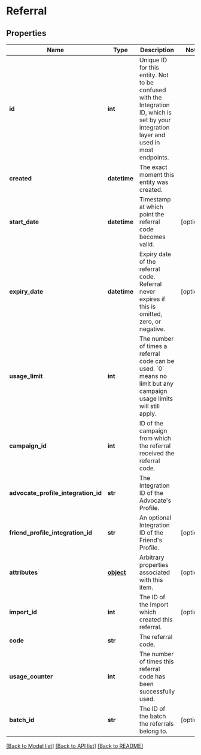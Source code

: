 # Referral


## Properties
Name | Type | Description | Notes
------------ | ------------- | ------------- | -------------
**id** | **int** | Unique ID for this entity. Not to be confused with the Integration ID, which is set by your integration layer and used in most endpoints. | 
**created** | **datetime** | The exact moment this entity was created. | 
**start_date** | **datetime** | Timestamp at which point the referral code becomes valid. | [optional] 
**expiry_date** | **datetime** | Expiry date of the referral code. Referral never expires if this is omitted, zero, or negative. | [optional] 
**usage_limit** | **int** | The number of times a referral code can be used. &#x60;0&#x60; means no limit but any campaign usage limits will still apply.  | 
**campaign_id** | **int** | ID of the campaign from which the referral received the referral code. | 
**advocate_profile_integration_id** | **str** | The Integration ID of the Advocate&#39;s Profile. | 
**friend_profile_integration_id** | **str** | An optional Integration ID of the Friend&#39;s Profile. | [optional] 
**attributes** | [**object**](.md) | Arbitrary properties associated with this item. | [optional] 
**import_id** | **int** | The ID of the Import which created this referral. | [optional] 
**code** | **str** | The referral code. | 
**usage_counter** | **int** | The number of times this referral code has been successfully used. | 
**batch_id** | **str** | The ID of the batch the referrals belong to. | [optional] 

[[Back to Model list]](../README.md#documentation-for-models) [[Back to API list]](../README.md#documentation-for-api-endpoints) [[Back to README]](../README.md)


